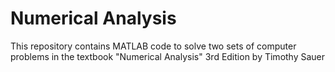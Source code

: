 # Numerical Analysis
This repository contains MATLAB code to solve two sets of computer problems in the textbook "Numerical Analysis" 3rd Edition by Timothy Sauer
